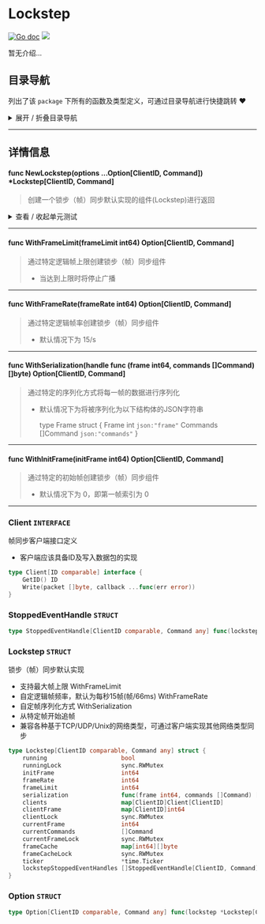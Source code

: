 # Lockstep

[![Go doc](https://img.shields.io/badge/go.dev-reference-brightgreen?logo=go&logoColor=white&style=flat)](https://pkg.go.dev/github.com/kercylan98/minotaur)
![](https://img.shields.io/badge/Email-kercylan@gmail.com-green.svg?style=flat)

暂无介绍...


## 目录导航
列出了该 `package` 下所有的函数及类型定义，可通过目录导航进行快捷跳转 ❤️
<details>
<summary>展开 / 折叠目录导航</summary>


> 包级函数定义

|函数名称|描述
|:--|:--
|[NewLockstep](#NewLockstep)|创建一个锁步（帧）同步默认实现的组件(Lockstep)进行返回
|[WithFrameLimit](#WithFrameLimit)|通过特定逻辑帧上限创建锁步（帧）同步组件
|[WithFrameRate](#WithFrameRate)|通过特定逻辑帧率创建锁步（帧）同步组件
|[WithSerialization](#WithSerialization)|通过特定的序列化方式将每一帧的数据进行序列化
|[WithInitFrame](#WithInitFrame)|通过特定的初始帧创建锁步（帧）同步组件


> 类型定义

|类型|名称|描述
|:--|:--|:--
|`INTERFACE`|[Client](#struct_Client)|帧同步客户端接口定义
|`STRUCT`|[StoppedEventHandle](#struct_StoppedEventHandle)|暂无描述...
|`STRUCT`|[Lockstep](#struct_Lockstep)|锁步（帧）同步默认实现
|`STRUCT`|[Option](#struct_Option)|暂无描述...

</details>


***
## 详情信息
#### func NewLockstep(options ...Option[ClientID, Command]) *Lockstep[ClientID, Command]
<span id="NewLockstep"></span>
> 创建一个锁步（帧）同步默认实现的组件(Lockstep)进行返回

<details>
<summary>查看 / 收起单元测试</summary>


```go

func TestNewLockstep(t *testing.T) {
	ls := lockstep.NewLockstep[string, int](lockstep.WithInitFrame[string, int](1))
	ls.JoinClient(&Cli{id: "player_1"})
	ls.JoinClient(&Cli{id: "player_2"})
	count := 0
	ls.StartBroadcast()
	endChan := make(chan bool)
	go func() {
		for {
			ls.AddCommand(random.Int(1, 9999))
			count++
			if count >= 10 {
				break
			}
			time.Sleep(time.Millisecond * time.Duration(random.Int(10, 200)))
		}
		ls.StopBroadcast()
		endChan <- true
	}()
	<-endChan
	time.Sleep(time.Second)
	fmt.Println("end")
}

```


</details>


***
#### func WithFrameLimit(frameLimit int64) Option[ClientID, Command]
<span id="WithFrameLimit"></span>
> 通过特定逻辑帧上限创建锁步（帧）同步组件
>   - 当达到上限时将停止广播

***
#### func WithFrameRate(frameRate int64) Option[ClientID, Command]
<span id="WithFrameRate"></span>
> 通过特定逻辑帧率创建锁步（帧）同步组件
>   - 默认情况下为 15/s

***
#### func WithSerialization(handle func (frame int64, commands []Command)  []byte) Option[ClientID, Command]
<span id="WithSerialization"></span>
> 通过特定的序列化方式将每一帧的数据进行序列化
> 
>   - 默认情况下为将被序列化为以下结构体的JSON字符串
> 
>     type Frame struct {
>     Frame int `json:"frame"`
>     Commands []Command `json:"commands"`
>     }

***
#### func WithInitFrame(initFrame int64) Option[ClientID, Command]
<span id="WithInitFrame"></span>
> 通过特定的初始帧创建锁步（帧）同步组件
>   - 默认情况下为 0，即第一帧索引为 0

***
<span id="struct_Client"></span>
### Client `INTERFACE`
帧同步客户端接口定义
  - 客户端应该具备ID及写入数据包的实现
```go
type Client[ID comparable] interface {
	GetID() ID
	Write(packet []byte, callback ...func(err error))
}
```
<span id="struct_StoppedEventHandle"></span>
### StoppedEventHandle `STRUCT`

```go
type StoppedEventHandle[ClientID comparable, Command any] func(lockstep *Lockstep[ClientID, Command])
```
<span id="struct_Lockstep"></span>
### Lockstep `STRUCT`
锁步（帧）同步默认实现
  - 支持最大帧上限 WithFrameLimit
  - 自定逻辑帧频率，默认为每秒15帧(帧/66ms) WithFrameRate
  - 自定帧序列化方式 WithSerialization
  - 从特定帧开始追帧
  - 兼容各种基于TCP/UDP/Unix的网络类型，可通过客户端实现其他网络类型同步
```go
type Lockstep[ClientID comparable, Command any] struct {
	running                     bool
	runningLock                 sync.RWMutex
	initFrame                   int64
	frameRate                   int64
	frameLimit                  int64
	serialization               func(frame int64, commands []Command) []byte
	clients                     map[ClientID]Client[ClientID]
	clientFrame                 map[ClientID]int64
	clientLock                  sync.RWMutex
	currentFrame                int64
	currentCommands             []Command
	currentFrameLock            sync.RWMutex
	frameCache                  map[int64][]byte
	frameCacheLock              sync.RWMutex
	ticker                      *time.Ticker
	lockstepStoppedEventHandles []StoppedEventHandle[ClientID, Command]
}
```
<span id="struct_Option"></span>
### Option `STRUCT`

```go
type Option[ClientID comparable, Command any] func(lockstep *Lockstep[ClientID, Command])
```
